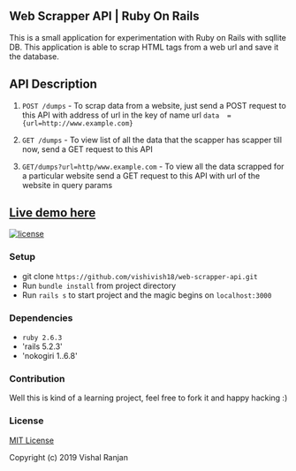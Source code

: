 ## Web Scrapper API | Ruby On Rails

This is a small application for experimentation with Ruby on Rails with sqllite DB. This application is able to scrap HTML tags from a web url and save it the database.

## API Description
1. `POST /dumps` - To scrap data from a website, just send a POST request to this API with address of url in the key of name url
`data  = {url=http://www.example.com}`

2. `GET /dumps` - To view list of all the data that the scapper has scapper till now, send a GET request to this API

3. `GET/dumps?url=http/www.example.com` - To view all the data scrapped for a particular website send a GET request to this API with url of the website in query params


## [Live demo here](http://web-scrapper.vishalranjan.in/)
 [![license](https://img.shields.io/github/license/mashape/apistatus.svg?maxAge=2592000)](http://mit-license.org/)


### Setup
* git clone `https://github.com/vishivish18/web-scrapper-api.git`
* Run `bundle install` from project directory
* Run `rails s` to start project and the magic begins on `localhost:3000`

### Dependencies

* `ruby 2.6.3` 
* 'rails 5.2.3'
* 'nokogiri 1..6.8'


### Contribution
Well this is kind of a learning project, feel free to fork it and happy hacking :)

### License
[MIT License](http://mit-license.org/)

Copyright (c) 2019 Vishal Ranjan
